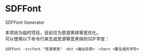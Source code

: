 # SDFFont
SDFFont Generator

本项目为临时项目，目前仅为思源黑体等宽优化。    
可以使用以下命令行来生成思源等宽黑体的SDF字库：    

```   
SDFFont -srcfont "思源等宽" -dst <输出目录> -chars <要生成的字符>
```
